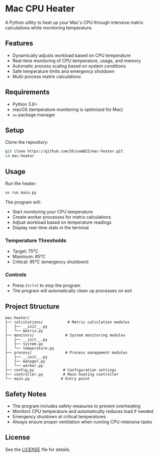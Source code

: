 # Mac CPU Heater

A Python utility to heat up your Mac's CPU through intensive matrix calculations while monitoring temperature.

## Features

- Dynamically adjusts workload based on CPU temperature
- Real-time monitoring of CPU temperature, usage, and memory
- Automatic process scaling based on system conditions
- Safe temperature limits and emergency shutdown
- Multi-process matrix calculations

## Requirements

- Python 3.8+
- macOS (temperature monitoring is optimized for Mac)
- `uv` package manager

## Setup

Clone the repository:
```bash
git clone https://github.com/ShivamB25/mac-heater.git
cd mac-heater
```

## Usage

Run the heater:
```bash
uv run main.py
```

The program will:
- Start monitoring your CPU temperature
- Create worker processes for matrix calculations
- Adjust workload based on temperature readings
- Display real-time stats in the terminal

### Temperature Thresholds

- Target: 75°C
- Maximum: 85°C
- Critical: 95°C (emergency shutdown)

### Controls

- Press `Ctrl+C` to stop the program
- The program will automatically clean up processes on exit

## Project Structure

```
mac-heater/
├── calculations/           # Matrix calculation modules
│   ├── __init__.py
│   └── matrix.py
├── monitors/              # System monitoring modules
│   ├── __init__.py
│   ├── system.py
│   └── temperature.py
├── process/               # Process management modules
│   ├── __init__.py
│   ├── manager.py
│   └── worker.py
├── config.py             # Configuration settings
├── controller.py         # Main heating controller
└── main.py              # Entry point
```

## Safety Notes

- The program includes safety measures to prevent overheating
- Monitors CPU temperature and automatically reduces load if needed
- Emergency shutdown at critical temperatures
- Always ensure proper ventilation when running CPU-intensive tasks

## License

See the [LICENSE](LICENSE) file for details.